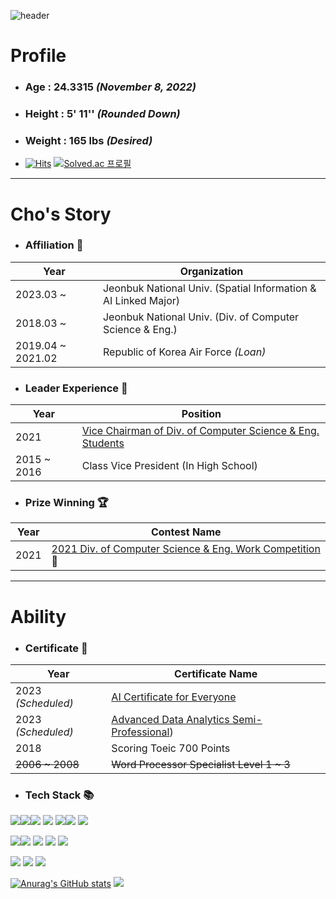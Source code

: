 ![header](https://capsule-render.vercel.app/api?type=waving&color=0:ed9d0b,100:f94001&height=180&section=header&text=Jumin%20Cho&fontSize=48&animation=fadeIn&fontAlignY=36&fontColor=ffffff)

# **Profile**
- ### **Age** : 24.3315 *(November 8, 2022)*
- ### **Height** : 5' 11'' *(Rounded Down)*
- ### **Weight** : 165 lbs *(Desired)*
- [![Hits](https://hits.seeyoufarm.com/api/count/incr/badge.svg?url=https%3A%2F%2Fgithub.com%2Fjumincho&count_bg=%23000000&title_bg=%23000000&icon=github.svg&icon_color=%23E7E7E7&title=GitHub&edge_flat=false)](https://hits.seeyoufarm.com) [![Solved.ac
프로필](http://mazassumnida.wtf/api/mini/generate_badge?boj=jumincho)](https://solved.ac/jumincho)
---
# **Cho's Story**
- ### Affiliation :school:
|Year|Organization|
|--|--|
|2023.03 ~ |Jeonbuk National Univ. (Spatial Information & AI Linked Major)|
|2018.03 ~ |Jeonbuk National Univ. (Div. of Computer Science & Eng.)|
|2019.04 ~ 2021.02|Republic of Korea Air Force *(Loan)*|
- ### Leader Experience :necktie:
|Year|Position|
|--|--|
|2021|[Vice Chairman of Div. of Computer Science & Eng. Students](https://instagram.com/jbnucse?igshid=YmMyMTA2M2Y=)|
|2015 ~ 2016|Class Vice President (In High School)|
- ### Prize Winning :trophy:
|Year|Contest Name|
|--|--|
|2021|[2021 Div. of Computer Science & Eng. Work Competition](https://cse.jbnu.ac.kr/cse/3585/subview.do?enc=Zm5jdDF8QEB8JTJGYmJzJTJGY3NlJTJGNTM3JTJGMjU0MjgyJTJGYXJ0Y2xWaWV3LmRvJTNG) 🥈|
---
# Ability
- ### Certificate :hammer:
|Year|Certificate Name|
|--|--|
|2023 *(Scheduled)*|[AI Certificate for Everyone](https://aice.study/certi/main)|
|2023 *(Scheduled)*|[Advanced Data Analytics Semi-Professional](https://www.dataq.or.kr/www/sub/a_06.do))|
|2018|Scoring Toeic 700 Points|
|~~2006 ~ 2008~~|~~Word Processor Specialist Level 1 ~ 3~~|

- ### Tech Stack :books:
<img src="https://img.shields.io/badge/c-A8B9CC?style=for-the-badge&logo=c&logoColor=white"><img src="https://img.shields.io/badge/c++-00599C?style=for-the-badge&logo=c%2B%2B&logoColor=white"><img src="https://img.shields.io/badge/c%23-239120?style=for-the-badge&logo=c-sharp&logoColor=white">
<img src="https://img.shields.io/badge/java-007396?style=for-the-badge&logo=java&logoColor=white"> 
<img src="https://img.shields.io/badge/python-3776AB?style=for-the-badge&logo=python&logoColor=white"><img src="https://img.shields.io/badge/pytorch-EE4C2C?style=for-the-badge&logo=pytorch&logoColor=white"> <img src="https://img.shields.io/badge/r-276DC3?style=for-the-badge&logo=r&logoColor=white">

<img src="https://img.shields.io/badge/visual studio-5C2D91?style=for-the-badge&logo=visualstudio&logoColor=white"><img src="https://img.shields.io/badge/visual studio code-007ACC?style=for-the-badge&logo=visualstudiocode&logoColor=white"> <img src="https://img.shields.io/badge/eclipse-2C2255?style=for-the-badge&logo=eclipseide&logoColor=white"> <img src="https://img.shields.io/badge/google colab-F9AB00?style=for-the-badge&logo=googlecolab&logoColor=white"> <img src="https://img.shields.io/badge/r studio-75AADB?style=for-the-badge&logo=rstudio&logoColor=white">

<img src="https://img.shields.io/badge/github-181717?style=for-the-badge&logo=github&logoColor=white"> <img src="https://img.shields.io/badge/notion-000000?style=for-the-badge&logo=notion&logoColor=white"> <img src="https://img.shields.io/badge/slack-4A154B?style=for-the-badge&logo=slack&logoColor=white">

[![Anurag's GitHub stats](https://github-readme-stats.vercel.app/api?username=jumincho)](https://github.com/jumincho/github-readme-stats) <img src="http://mazandi.herokuapp.com/api?handle=jumincho&theme=warm"/>
